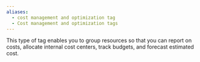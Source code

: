 ```yaml
---
aliases:
  - cost management and optimization tag
  - Cost management and optimization tags
---
```

This type of tag enables you to group resources so that you can report on costs, allocate internal cost centers, track budgets, and forecast estimated cost.